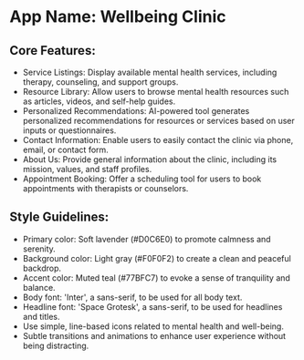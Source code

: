 # **App Name**: Wellbeing Clinic

## Core Features:

- Service Listings: Display available mental health services, including therapy, counseling, and support groups.
- Resource Library: Allow users to browse mental health resources such as articles, videos, and self-help guides.
- Personalized Recommendations: AI-powered tool generates personalized recommendations for resources or services based on user inputs or questionnaires.
- Contact Information: Enable users to easily contact the clinic via phone, email, or contact form.
- About Us: Provide general information about the clinic, including its mission, values, and staff profiles.
- Appointment Booking: Offer a scheduling tool for users to book appointments with therapists or counselors.

## Style Guidelines:

- Primary color: Soft lavender (#D0C6E0) to promote calmness and serenity.
- Background color: Light gray (#F0F0F2) to create a clean and peaceful backdrop.
- Accent color: Muted teal (#77BFC7) to evoke a sense of tranquility and balance.
- Body font: 'Inter', a sans-serif, to be used for all body text.
- Headline font: 'Space Grotesk', a sans-serif, to be used for headlines and titles.
- Use simple, line-based icons related to mental health and well-being.
- Subtle transitions and animations to enhance user experience without being distracting.